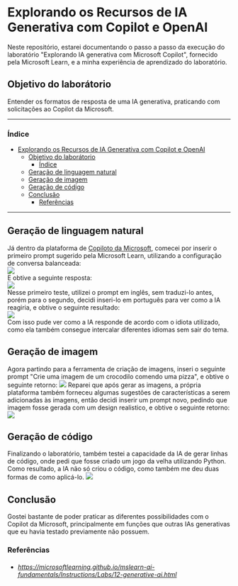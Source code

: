 # Explorando os Recursos de IA Generativa com Copilot e OpenAI
Neste repositório, estarei documentando o passo a passo da execução do laboratório "Explorando IA generativa com Microsoft Copilot", fornecido pela Microsoft Learn, e a minha experiência de aprendizado do laboratório. 

## Objetivo do laborátorio
Entender os formatos de resposta de uma IA generativa, praticando com solicitações ao Copilot da Microsoft.

*******
### Índice
- [Explorando os Recursos de IA Generativa com Copilot e OpenAI](#explorando-os-recursos-de-ia-generativa-com-copilot-e-openai)
  - [Objetivo do laborátorio](#objetivo-do-laborátorio)
    - [Índice](#índice)
  - [Geração de linguagem natural](#geração-de-linguagem-natural)
  - [Geração de imagem](#geração-de-imagem)
  - [Geração de código](#geração-de-código)
  - [Conclusão](#conclusão)
    - [Referências](#referências)

*******

## Geração de linguagem natural
Já dentro da plataforma de [Copiloto da Microsoft](https://copilot.microsoft.com/?azure-portal=true), comecei por inserir o primeiro prompt sugerido pela Microsoft Learn, utilizando a configuração de conversa balanceada:  
![ ](https://imgur.com/Rs7Oljj.png)  
E obtive a seguinte resposta:  
![ ](https://imgur.com/2hh303u.png)  
Nesse primeiro teste, utilizei o prompt em inglês, sem traduzi-lo antes, porém para o segundo, decidi inseri-lo em português para ver como a IA reagiria, e obtive o seguinte resultado:  
![ ](https://imgur.com/IFo38GZ.png)  
Com isso pude ver como a IA responde de acordo com o idiota utilizado, como ela também consegue intercalar diferentes idiomas sem sair do tema.  


## Geração de imagem
Agora partindo para a ferramenta de criação de imagens, inseri o seguinte prompt "Crie uma imagem de um crocodilo comendo uma pizza", e obtive o seguinte retorno:
![ ](https://imgur.com/ebBqXwL.png)
Reparei que após gerar as imagens, a própria plataforma também forneceu algumas sugestões de características a serem adicionadas às imagens, então decidi inserir um prompt novo, pedindo que imagem fosse gerada com um design realistico, e obtive o seguinte retorno:
![ ](https://imgur.com/aZDEJDc.png)  

## Geração de código
Finalizando o laboratório, também testei a capacidade da IA de gerar linhas de código, onde pedi que fosse criado um jogo da velha utilizando Python. Como resultado, a IA não só criou o código, como também me deu duas formas de como aplicá-lo.
![ ](https://imgur.com/9ohwRjK.png)


## Conclusão
Gostei bastante de poder praticar as diferentes possibilidades com o Copilot da Microsoft, principalmente em funções que outras IAs generativas que eu havia testado previamente não possuem.

### Referências
* ###### https://microsoftlearning.github.io/mslearn-ai-fundamentals/Instructions/Labs/12-generative-ai.html